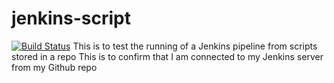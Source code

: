 # jenkins-script
[![Build Status](http://ec2-35-176-15-97.eu-west-2.compute.amazonaws.com:8080/buildStatus/icon?job=jenkins-script)](http://ec2-35-176-15-97.eu-west-2.compute.amazonaws.com:8080/job/jenkins-script/)
This is to test the running of a Jenkins pipeline from scripts stored in a repo
This is to confirm that I am connected to my Jenkins server from my Github repo
